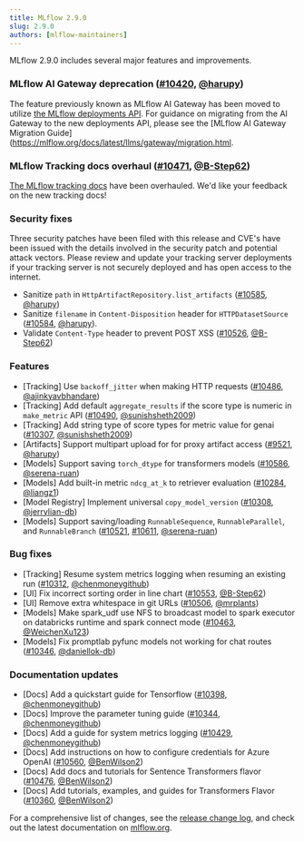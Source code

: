 ```yaml
---
title: MLflow 2.9.0
slug: 2.9.0
authors: [mlflow-maintainers]
---
```


MLflow 2.9.0 includes several major features and improvements.

### MLflow AI Gateway deprecation ([#10420](https://github.com/mlflow/mlflow/pull/10420), [@harupy](https://github.com/harupy))

The feature previously known as MLflow AI Gateway has been moved to utilize [the MLflow deployments API](https://mlflow.org/docs/latest/llms/deployments/index.html).
For guidance on migrating from the AI Gateway to the new deployments API, please see the [MLflow AI Gateway Migration Guide](https://mlflow.org/docs/latest/llms/gateway/migration.html.

### MLflow Tracking docs overhaul ([#10471](https://github.com/mlflow/mlflow/pull/10471), [@B-Step62](https://github.com/B-Step62))

[The MLflow tracking docs](https://mlflow.org/docs/latest/tracking.html) have been overhauled. We'd like your feedback on the new tracking docs!

### Security fixes

Three security patches have been filed with this release and CVE's have been issued with the details involved in the security patch and potential attack vectors. Please review and update your tracking server deployments if your tracking server is not securely deployed and has open access to the internet.

- Sanitize `path` in `HttpArtifactRepository.list_artifacts` ([#10585](https://github.com/mlflow/mlflow/pull/10585), [@harupy](https://github.com/harupy))
- Sanitize `filename` in `Content-Disposition` header for `HTTPDatasetSource` ([#10584](https://github.com/mlflow/mlflow/pull/10584), [@harupy](https://github.com/harupy)).
- Validate `Content-Type` header to prevent POST XSS ([#10526](https://github.com/mlflow/mlflow/pull/10526), [@B-Step62](https://github.com/B-Step62))

### Features

- [Tracking] Use `backoff_jitter` when making HTTP requests ([#10486](https://github.com/mlflow/mlflow/pull/10486), [@ajinkyavbhandare](https://github.com/ajinkyavbhandare))
- [Tracking] Add default `aggregate_results` if the score type is numeric in `make_metric` API ([#10490](https://github.com/mlflow/mlflow/pull/10490), [@sunishsheth2009](https://github.com/sunishsheth2009))
- [Tracking] Add string type of score types for metric value for genai ([#10307](https://github.com/mlflow/mlflow/pull/10307), [@sunishsheth2009](https://github.com/sunishsheth2009))
- [Artifacts] Support multipart upload for for proxy artifact access ([#9521](https://github.com/mlflow/mlflow/pull/9521), [@harupy](https://github.com/harupy))
- [Models] Support saving `torch_dtype` for transformers models ([#10586](https://github.com/mlflow/mlflow/pull/10586), [@serena-ruan](https://github.com/serena-ruan))
- [Models] Add built-in metric `ndcg_at_k` to retriever evaluation ([#10284](https://github.com/mlflow/mlflow/pull/10284), [@liangz1](https://github.com/liangz1))
- [Model Registry] Implement universal `copy_model_version` ([#10308](https://github.com/mlflow/mlflow/pull/10308), [@jerrylian-db](https://github.com/jerrylian-db))
- [Models] Support saving/loading `RunnableSequence`, `RunnableParallel`, and `RunnableBranch` ([#10521](https://github.com/mlflow/mlflow/pull/10521), [#10611](https://github.com/mlflow/mlflow/pull/10611), [@serena-ruan](https://github.com/serena-ruan))

### Bug fixes

- [Tracking] Resume system metrics logging when resuming an existing run ([#10312](https://github.com/mlflow/mlflow/pull/10312), [@chenmoneygithub](https://github.com/chenmoneygithub))
- [UI] Fix incorrect sorting order in line chart ([#10553](https://github.com/mlflow/mlflow/pull/10553), [@B-Step62](https://github.com/B-Step62))
- [UI] Remove extra whitespace in git URLs ([#10506](https://github.com/mlflow/mlflow/pull/10506), [@mrplants](https://github.com/mrplants))
- [Models] Make spark_udf use NFS to broadcast model to spark executor on databricks runtime and spark connect mode ([#10463](https://github.com/mlflow/mlflow/pull/10463), [@WeichenXu123](https://github.com/WeichenXu123))
- [Models] Fix promptlab pyfunc models not working for chat routes ([#10346](https://github.com/mlflow/mlflow/pull/10346), [@daniellok-db](https://github.com/daniellok-db))

### Documentation updates

- [Docs] Add a quickstart guide for Tensorflow ([#10398](https://github.com/mlflow/mlflow/pull/10398), [@chenmoneygithub](https://github.com/chenmoneygithub))
- [Docs] Improve the parameter tuning guide ([#10344](https://github.com/mlflow/mlflow/pull/10344), [@chenmoneygithub](https://github.com/chenmoneygithub))
- [Docs] Add a guide for system metrics logging ([#10429](https://github.com/mlflow/mlflow/pull/10429), [@chenmoneygithub](https://github.com/chenmoneygithub))
- [Docs] Add instructions on how to configure credentials for Azure OpenAI ([#10560](https://github.com/mlflow/mlflow/pull/10560), [@BenWilson2](https://github.com/BenWilson2))
- [Docs] Add docs and tutorials for Sentence Transformers flavor ([#10476](https://github.com/mlflow/mlflow/pull/10476), [@BenWilson2](https://github.com/BenWilson2))
- [Docs] Add tutorials, examples, and guides for Transformers Flavor ([#10360](https://github.com/mlflow/mlflow/pull/10360), [@BenWilson2](https://github.com/BenWilson2))

For a comprehensive list of changes, see the [release change log](https://github.com/mlflow/mlflow/releases/tag/v2.9.0), and check out the latest documentation on [mlflow.org](http://mlflow.org/).
